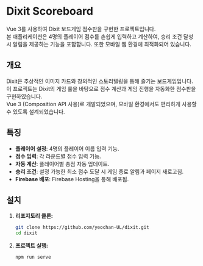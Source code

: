 # Dixit Scoreboard

Vue 3를 사용하여 Dixit 보드게임 점수판을 구현한 프로젝트입니다.  
본 애플리케이션은 4명의 플레이어 점수를 손쉽게 입력하고 계산하여, 승리 조건 달성 시 알림을 제공하는 기능을 포함합니다. 또한 모바일 웹 환경에 최적화되어 있습니다.

## 개요

Dixit은 추상적인 이미지 카드와 창의적인 스토리텔링을 통해 즐기는 보드게임입니다.  
이 프로젝트는 Dixit의 게임 룰을 바탕으로 점수 계산과 게임 진행을 자동화한 점수판을 구현하였습니다.  
Vue 3 (Composition API 사용)로 개발되었으며, 모바일 환경에서도 편리하게 사용할 수 있도록 설계되었습니다.

## 특징

- **플레이어 설정**: 4명의 플레이어 이름 입력 기능.
- **점수 입력**: 각 라운드별 점수 입력 기능.
- **자동 계산**: 플레이어별 총점 자동 업데이트.
- **승리 조건**: 설정 가능한 최소 점수 도달 시 게임 종료 알림과 페이지 새로고침.
- **Firebase 배포**: Firebase Hosting을 통해 배포됨.

## 설치
1. **리포지토리 클론:**
   ```bash
   git clone https://github.com/yeochan-UL/dixit.git
   cd dixit
2. **프로젝트 실행:**
   ```bash
   npm run serve
